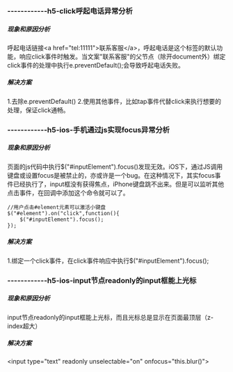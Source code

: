 ### ------------h5-click呼起电话异常分析
##### 现象和原因分析
呼起电话链接\<a href="tel:11111">联系客服\</a>，呼起电话是这个标签的默认功能，响应click事件时触发。当文案"联系客服"的父节点（除开document外）绑定click事件的处理中执行e.preventDefault();会导致呼起电话失败。
##### 解决方案
1.去除e.preventDefault() 
2.使用其他事件，比如tap事件代替click来执行想要的处理，保证click通畅。

  
### ------------h5-ios-手机通过js实现focus异常分析
##### 现象和原因分析
页面的js代码中执行$("#inputElement").focus()发现无效。iOS下，通过JS调用键盘或设置focus是被禁止的，亦或许是一个bug。在这种情况下，其实focus事件已经执行了，input框没有获得焦点，iPhone键盘跳不出来。但是可以监听其他点击事件，在回调中添加这个命令就可以了。
```
//用户点击#element元素可以激活小键盘
$("#element").on("click",function(){
	$("#inputElement").focus();
});
```
##### 解决方案
1.绑定一个click事件，在click事件响应中执行$("#inputElement").focus();
 
 
### ------------h5-ios-input节点readonly的input框能上光标
##### 现象和原因分析
input节点readonly的input框能上光标，而且光标总是显示在页面最顶层（z-index超大）
##### 解决方案
\<input type="text" readonly unselectable="on" onfocus="this.blur()">
	
